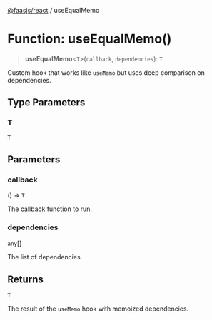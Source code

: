 [@faasjs/react](../README.md) / useEqualMemo

# Function: useEqualMemo()

> **useEqualMemo**\<`T`\>(`callback`, `dependencies`): `T`

Custom hook that works like `useMemo` but uses deep comparison on dependencies.

## Type Parameters

### T

`T`

## Parameters

### callback

() => `T`

The callback function to run.

### dependencies

`any`[]

The list of dependencies.

## Returns

`T`

The result of the `useMemo` hook with memoized dependencies.
